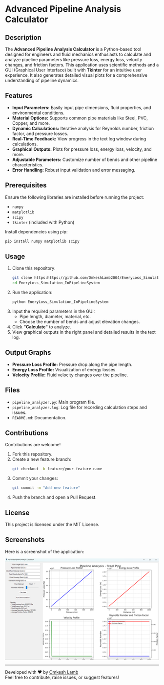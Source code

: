 # Advanced Pipeline Analysis Calculator  

## Description  
The **Advanced Pipeline Analysis Calculator** is a Python-based tool designed for engineers and fluid mechanics enthusiasts to calculate and analyze pipeline parameters like pressure loss, energy loss, velocity changes, and friction factors. This application uses scientific methods and a GUI (Graphical User Interface) built with **Tkinter** for an intuitive user experience. It also generates detailed visual plots for a comprehensive understanding of pipeline dynamics.

## Features  
- **Input Parameters:** Easily input pipe dimensions, fluid properties, and environmental conditions.  
- **Material Options:** Supports common pipe materials like Steel, PVC, Copper, and more.  
- **Dynamic Calculations:** Iterative analysis for Reynolds number, friction factor, and pressure losses.  
- **Real-Time Feedback:** View progress in the text log window during calculations.  
- **Graphical Outputs:** Plots for pressure loss, energy loss, velocity, and more.  
- **Adjustable Parameters:** Customize number of bends and other pipeline characteristics.  
- **Error Handling:** Robust input validation and error messaging.  

## Prerequisites  
Ensure the following libraries are installed before running the project:  
- `numpy`  
- `matplotlib`  
- `scipy`  
- `tkinter` (included with Python)  

Install dependencies using pip:  
```bash
pip install numpy matplotlib scipy
```

## Usage  
1. Clone this repository:  
   ```bash
   git clone https:https://github.com/OmkeshLamb2004/EneryLoss_Simulation_InPipelineSystem.git
   cd EneryLoss_Simulation_InPipelineSystem

   ```  
2. Run the application:  
   ```bash
   python EneryLoss_Simulation_InPipelineSystem
   ```  
3. Input the required parameters in the GUI:  
   - Pipe length, diameter, material, etc.  
   - Choose the number of bends and adjust elevation changes.  
4. Click **"Calculate"** to analyze.  
5. View graphical outputs in the right panel and detailed results in the text log.

## Output Graphs  
- **Pressure Loss Profile:** Pressure drop along the pipe length.  
- **Energy Loss Profile:** Visualization of energy losses.  
- **Velocity Profile:** Fluid velocity changes over the pipeline.  

## Files  
- `pipeline_analyzer.py`: Main program file.  
- `pipeline_analyzer.log`: Log file for recording calculation steps and issues.  
- `README.md`: Documentation.  

## Contributions  
Contributions are welcome!  
1. Fork this repository.  
2. Create a new feature branch:  
   ```bash
   git checkout -b feature/your-feature-name
   ```  
3. Commit your changes:  
   ```bash
   git commit -m "Add new feature"  
   ```  
4. Push the branch and open a Pull Request.  

## License  
This project is licensed under the MIT License.  

## Screenshots  
Here is a screenshot of the application:

![Screenshot](https://raw.githubusercontent.com/OmkeshLamb2004/EneryLoss_Simulation_InPipelineSystem/main/Screenshot%202024-11-27%20232023.png)


---  
Developed with ❤️ by [Omkesh Lamb](https://github.com/<OmkeshLamb2004>)  
Feel free to contribute, raise issues, or suggest features!  
